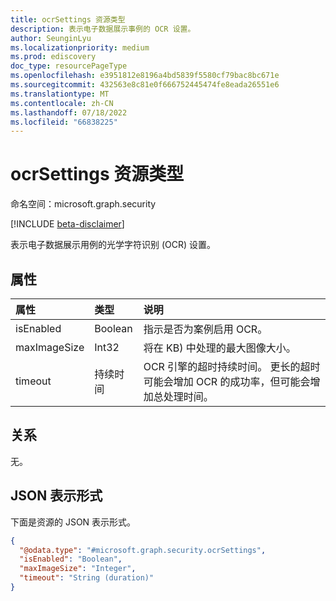 ```yaml
---
title: ocrSettings 资源类型
description: 表示电子数据展示事例的 OCR 设置。
author: SeunginLyu
ms.localizationpriority: medium
ms.prod: ediscovery
doc_type: resourcePageType
ms.openlocfilehash: e3951812e8196a4bd5839f5580cf79bac8bc671e
ms.sourcegitcommit: 432563e8c81e0f666752445474fe8eada26551e6
ms.translationtype: MT
ms.contentlocale: zh-CN
ms.lasthandoff: 07/18/2022
ms.locfileid: "66838225"
---
```

# <a name="ocrsettings-resource-type"></a>ocrSettings 资源类型

命名空间：microsoft.graph.security

[!INCLUDE [beta-disclaimer](../../includes/beta-disclaimer.md)]

表示电子数据展示用例的光学字符识别 (OCR) 设置。


## <a name="properties"></a>属性
|属性|类型|说明|
|:---|:---|:---|
|isEnabled|Boolean|指示是否为案例启用 OCR。|
|maxImageSize|Int32|将在 KB) 中处理的最大图像大小。|
|timeout|持续时间|OCR 引擎的超时持续时间。 更长的超时可能会增加 OCR 的成功率，但可能会增加总处理时间。|

## <a name="relationships"></a>关系
无。

## <a name="json-representation"></a>JSON 表示形式
下面是资源的 JSON 表示形式。
<!-- {
  "blockType": "resource",
  "@odata.type": "microsoft.graph.security.ocrSettings"
}
-->
``` json
{
  "@odata.type": "#microsoft.graph.security.ocrSettings",
  "isEnabled": "Boolean",
  "maxImageSize": "Integer",
  "timeout": "String (duration)"
}
```

